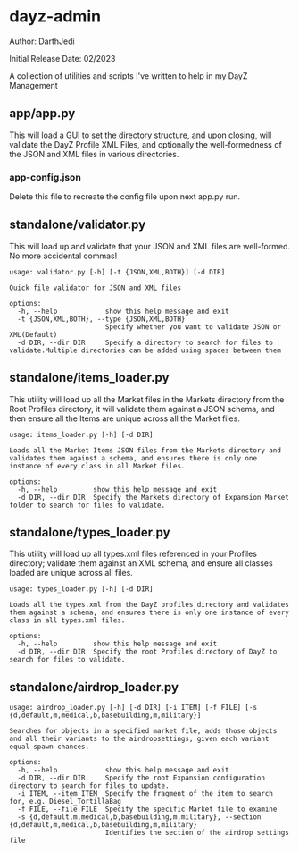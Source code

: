 # dayz-admin
Author: 
    DarthJedi

Initial Release Date: 
    02/2023

A collection of utilities and scripts I've written to help in my DayZ Management

## app/app.py

This will load a GUI to set the directory structure, and upon closing, will validate the DayZ Profile XML Files, and optionally the well-formedness of the JSON and XML files in various directories.

### app-config.json

Delete this file to recreate the config file upon next app.py run.

## standalone/validator.py

This will load up and validate that your JSON and XML files are well-formed.  No more accidental commas!  

```
usage: validator.py [-h] [-t {JSON,XML,BOTH}] [-d DIR]

Quick file validator for JSON and XML files

options:
  -h, --help            show this help message and exit
  -t {JSON,XML,BOTH}, --type {JSON,XML,BOTH}
                        Specify whether you want to validate JSON or XML(Default)
  -d DIR, --dir DIR     Specify a directory to search for files to validate.Multiple directories can be added using spaces between them
```
## standalone/items_loader.py

This utility will load up all the Market files in the Markets directory from the Root Profiles directory, it will validate them against a JSON schema, and then ensure all the Items are unique across all the Market files.

```
usage: items_loader.py [-h] [-d DIR]

Loads all the Market Items JSON files from the Markets directory and validates them against a schema, and ensures there is only one instance of every class in all Market files.

options:
  -h, --help         show this help message and exit
  -d DIR, --dir DIR  Specify the Markets directory of Expansion Market folder to search for files to validate.

```
## standalone/types_loader.py

This utility will load up all types.xml files referenced in your Profiles directory; validate them against an XML schema, and ensure all classes loaded are unique across all files.

```
usage: types_loader.py [-h] [-d DIR]

Loads all the types.xml from the DayZ profiles directory and validates them against a schema, and ensures there is only one instance of every class in all types.xml files.

options:
  -h, --help         show this help message and exit
  -d DIR, --dir DIR  Specify the root Profiles directory of DayZ to search for files to validate.
```

## standalone/airdrop_loader.py

```
usage: airdrop_loader.py [-h] [-d DIR] [-i ITEM] [-f FILE] [-s {d,default,m,medical,b,basebuilding,m,military}]

Searches for objects in a specified market file, adds those objects and all their variants to the airdropsettings, given each variant equal spawn chances.

options:
  -h, --help            show this help message and exit
  -d DIR, --dir DIR     Specify the root Expansion configuration directory to search for files to update.
  -i ITEM, --item ITEM  Specify the fragment of the item to search for, e.g. Diesel_TortillaBag
  -f FILE, --file FILE  Specify the specific Market file to examine
  -s {d,default,m,medical,b,basebuilding,m,military}, --section {d,default,m,medical,b,basebuilding,m,military}
                        Identifies the section of the airdrop settings file

```